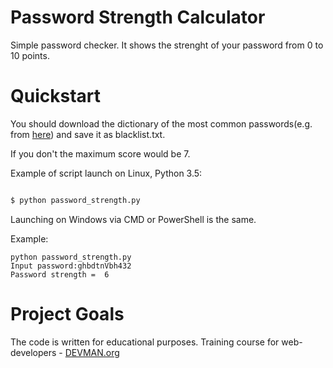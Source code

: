 # Password Strength Calculator

Simple password checker. It shows the strenght of your password from 0 to 10 points.

# Quickstart

You should download the dictionary of the most common passwords(e.g. from [here](https://github.com/danielmiessler/SecLists/blob/master/Passwords/10k_most_common.txt)) and save it as blacklist.txt.

If you don't the maximum score would be 7. 

Example of script launch on Linux, Python 3.5:

```bash

$ python password_strength.py

```
Launching on Windows via CMD or PowerShell is the same. 

Example:
```
python password_strength.py
Input password:ghbdtnVbh432
Password strength =  6
```

# Project Goals

The code is written for educational purposes. Training course for web-developers - [DEVMAN.org](https://devman.org)
